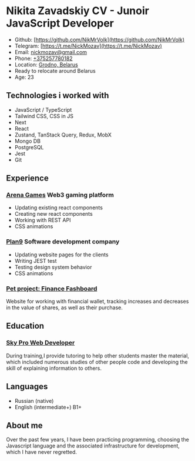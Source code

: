 # Nikita Zavadskiy CV - Junoir JavaScript Developer

-   Github: [https://github.com/NikMrVolk](https://github.com/NikMrVolk)
-   Telegram: [https://t.me/NickMozav](https://t.me/NickMozav)
-   Email: [nickmozav@gmail.com](mailto:nickmozav@gmail.com)
-   Phone: [+375257780182](tel:+375257780182)
-   Location: [Grodno, Belarus](https://www.google.com/maps/place/Grodno)
-   Ready to relocate around Belarus
-   Age: 23

## Technologies i worked with

-   JavaScript / TypeScript
-   Tailwind CSS, CSS in JS
-   Next
-   React
-   Zustand, TanStack Query, Redux, MobX
-   Mongo DB
-   PostgreSQL
-   Jest
-   Git

## Experience

### [Arena Games](https://arenavs.com/) Web3 gaming platform
- Updating existing react components 
- Creating new react components 
- Working with REST API
- CSS animations

### [Plan9](https://plan9.tech/) Software development company
- Updating website pages for the clients 
- Writing JEST test 
- Testing design system behavior
- CSS animations

### [Pet project: Finance Fashboard](https://github.com/NikMrVolk/digital-finance-dashboard)

Website for working with financial wallet, tracking increases and decreases in the value of shares, as well as their purchase.

## Education

### [Sky Pro Web Developer](https://sky.pro/courses/programming/web-developer)

During training,I provide tutoring to help other students master the material, which included numerous studies of other people code and developing the skill of explaining information to others.

## Languages
-   Russian (native)
-   English (intermediate+) B1+

## About me

Over the past few years, I have been practicing programming, choosing the Javascript language and the associated infrastructure for development, which I have never regretted.
